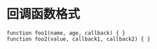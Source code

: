 # 回调函数格式
```
function foo1(name, age, callback) { }
function foo2(value, callback1, callback2) { }
```
